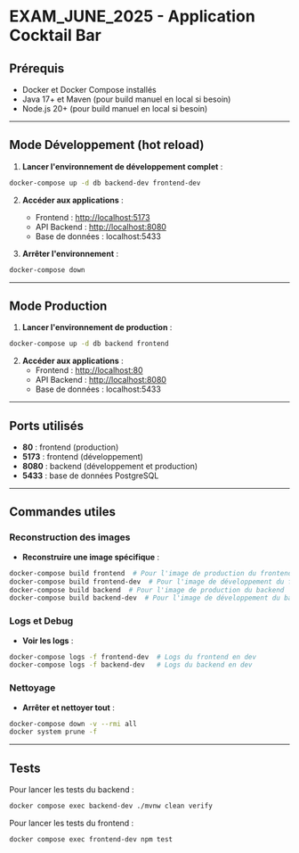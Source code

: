 # EXAM_JUNE_2025 - Application Cocktail Bar

## Prérequis
- Docker et Docker Compose installés
- Java 17+ et Maven (pour build manuel en local si besoin)
- Node.js 20+ (pour build manuel en local si besoin)

---

## Mode Développement (hot reload)

1. **Lancer l'environnement de développement complet** :
```bash
docker-compose up -d db backend-dev frontend-dev
```

2. **Accéder aux applications** :
   - Frontend : [http://localhost:5173](http://localhost:5173)
   - API Backend : [http://localhost:8080](http://localhost:8080)
   - Base de données : localhost:5433

3. **Arrêter l'environnement** :
```bash
docker-compose down
```

---

## Mode Production

1. **Lancer l'environnement de production** :
```bash
docker-compose up -d db backend frontend
```

2. **Accéder aux applications** :
   - Frontend : [http://localhost:80](http://localhost:80)
   - API Backend : [http://localhost:8080](http://localhost:8080)
   - Base de données : localhost:5433

---

## Ports utilisés

- **80** : frontend (production)
- **5173** : frontend (développement)
- **8080** : backend (développement et production)
- **5433** : base de données PostgreSQL

---

## Commandes utiles

### Reconstruction des images

- **Reconstruire une image spécifique** :
```bash
docker-compose build frontend  # Pour l'image de production du frontend
docker-compose build frontend-dev  # Pour l'image de développement du frontend
docker-compose build backend  # Pour l'image de production du backend
docker-compose build backend-dev  # Pour l'image de développement du backend
```

### Logs et Debug

- **Voir les logs** :
```bash
docker-compose logs -f frontend-dev  # Logs du frontend en dev
docker-compose logs -f backend-dev   # Logs du backend en dev
```

### Nettoyage

- **Arrêter et nettoyer tout** :
```bash
docker-compose down -v --rmi all
docker system prune -f
```

---

## Tests
Pour lancer les tests du backend :
```bash
docker compose exec backend-dev ./mvnw clean verify
```

Pour lancer les tests du frontend :
```bash
docker compose exec frontend-dev npm test
```